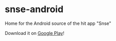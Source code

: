 # snse-android
Home for the Android source of the hit app "Snse"

Download it on [Google Play](https://play.google.com/store/apps/details?id=com.blakebarrett.snse.app)!
